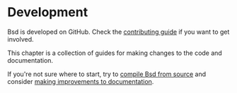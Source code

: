 # Development

Bsd is developed on GitHub.
Check the [contributing guide](https://github.com/BasedLinux/bsd/blob/master/CONTRIBUTING.md) if you want to get involved.

This chapter is a collection of guides for making changes to the code and documentation.

If you're not sure where to start, try to [compile Bsd from source](./building.md) and consider [making improvements to documentation](./documentation.md).
